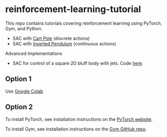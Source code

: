 # reinforcement-learning-tutorial

This repo contains tutorials covering reinforcement learning using PyTorch, Gym, and Python.

* SAC with [Cart Pole](https://gymnasium.farama.org/environments/classic_control/cart_pole/) (discrete actions)
* SAC with [Inverted Pendulum](https://gymnasium.farama.org/environments/classic_control/pendulum/) (continuous actions)


Advanced Implementations
* SAC for control of a square 2D bluff body with jets. Code [here](https://github.com/RigasLab/Square2DFlowControlDRL-PM-NARX-SB3).

## Option 1

Use [Google Colab](https://colab.research.google.com)

## Option 2

To install PyTorch, see installation instructions on the [PyTorch website](pytorch.org).

To install Gym, see installation instructions on the [Gym GitHub repo](https://github.com/openai/gym).

